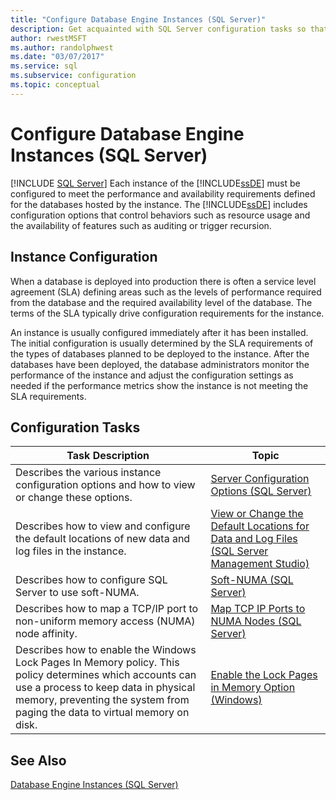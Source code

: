 ```yaml
---
title: "Configure Database Engine Instances (SQL Server)"
description: Get acquainted with SQL Server configuration tasks so that you can configure a Database Engine instance to meet performance and availability requirements.
author: rwestMSFT
ms.author: randolphwest
ms.date: "03/07/2017"
ms.service: sql
ms.subservice: configuration
ms.topic: conceptual
---
```

# Configure Database Engine Instances (SQL Server)
 [!INCLUDE [SQL Server](../../includes/applies-to-version/sqlserver.md)]
  Each instance of the [!INCLUDE[ssDE](../../includes/ssde-md.md)] must be configured to meet the performance and availability requirements defined for the databases hosted by the instance. The [!INCLUDE[ssDE](../../includes/ssde-md.md)] includes configuration options that control behaviors such as resource usage and the availability of features such as auditing or trigger recursion.  
  
## Instance Configuration  
 When a database is deployed into production there is often a service level agreement (SLA) defining areas such as the levels of performance required from the database and the required availability level of the database. The terms of the SLA typically drive configuration requirements for the instance.  
  
 An instance is usually configured immediately after it has been installed. The initial configuration is usually determined by the SLA requirements of the types of databases planned to be deployed to the instance. After the databases have been deployed, the database administrators monitor the performance of the instance and adjust the configuration settings as needed if the performance metrics show the instance is not meeting the SLA requirements.  
  
## Configuration Tasks  
  
|Task Description|Topic|  
|----------------------|-----------|  
|Describes the various instance configuration options and how to view or change these options.|[Server Configuration Options &#40;SQL Server&#41;](../../database-engine/configure-windows/server-configuration-options-sql-server.md)|  
|Describes how to view and configure the default locations of new data and log files in the instance.|[View or Change the Default Locations for Data and Log Files &#40;SQL Server Management Studio&#41;](../../database-engine/configure-windows/view-or-change-the-default-locations-for-data-and-log-files.md)|  
|Describes how to configure SQL Server to use soft-NUMA.|[Soft-NUMA &#40;SQL Server&#41;](../../database-engine/configure-windows/soft-numa-sql-server.md)|  
|Describes how to map a TCP/IP port to non-uniform memory access (NUMA) node affinity.|[Map TCP IP Ports to NUMA Nodes &#40;SQL Server&#41;](../../database-engine/configure-windows/map-tcp-ip-ports-to-numa-nodes-sql-server.md)|  
|Describes how to enable the Windows Lock Pages In Memory policy. This policy determines which accounts can use a process to keep data in physical memory, preventing the system from paging the data to virtual memory on disk.|[Enable the Lock Pages in Memory Option &#40;Windows&#41;](../../database-engine/configure-windows/enable-the-lock-pages-in-memory-option-windows.md)|  
  
## See Also  
 [Database Engine Instances &#40;SQL Server&#41;](../../database-engine/configure-windows/database-engine-instances-sql-server.md)  
  
  
